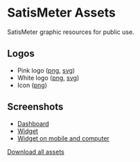 # SatisMeter Assets

SatisMeter graphic resources for public use. 

## Logos

* Pink logo ([png](satismeter-logo-pink.png), [svg](satismeter-logo-pink.svg))
* White logo ([png](satismeter-logo-white.png), [svg](satismeter-logo-white.svg))
* Icon ([png](satismeter-icon.png))

## Screenshots

* [Dashboard](satismeter-dashboard-screenshot.png)
* [Widget](satismeter-widget-screenshot.png)
* [Widget on mobile and computer](satismeter-widget-mobile-and-computer.png)

[Download all assets](https://github.com/satismeter/assets/archive/master.zip)
